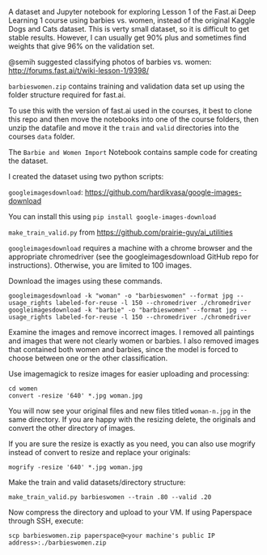 A dataset and Jupyter notebook for exploring Lesson 1 of the Fast.ai Deep Learning 1 course using barbies vs. women, instead of the original Kaggle Dogs and Cats dataset. This is verty small dataset, so it is difficult to get stable results. However, I can usually get 90% plus and sometimes find weights that give 96% on the validation set.

@semih suggested classifying photos of barbies vs. women: http://forums.fast.ai/t/wiki-lesson-1/9398/

`barbieswomen.zip` contains training and validation data set up using the folder structure required for fast.ai. 

To use this with the version of fast.ai used in the courses, it best to clone this repo and then move the notebooks into one of the course folders, then unzip the datafile and move it the `train` and `valid` directories into the courses `data` folder.

The `Barbie and Women Import` Notebook contains sample code for creating the dataset.

I created the dataset using two python scripts:

`googleimagesdownload`: https://github.com/hardikvasa/google-images-download

You can install this using `pip install google-images-download`

`make_train_valid.py` from https://github.com/prairie-guy/ai_utilities

`googleimagesdownload` requires a machine with a chrome browser and the appropriate chromedriver (see the googleimagesdownload GitHub repo for instructions). Otherwise, you are limited to 100 images.

Download the images using these commands. 

```
googleimagesdownload -k "woman" -o "barbieswomen" --format jpg --usage_rights labeled-for-reuse -l 150 --chromedriver ./chromedriver
googleimagesdownload -k "barbie" -o "barbieswomen" --format jpg --usage_rights labeled-for-reuse -l 150 --chromedriver ./chromedriver
```

Examine the images and remove incorrect images. I removed all paintings and images that were not clearly women or barbies. I also removed images that contained both women and barbies, since the model is forced to choose between one or the other classification.

Use imagemagick to resize images for easier uploading and processing:

```
cd women
convert -resize '640' *.jpg woman.jpg
```
You will now see your original files and new files titled `woman-n.jpg` in the same directory. If you are happy with the resizing delete, the originals and convert the other directory of images.

If you are sure the resize is exactly as you need, you can also use mogrify instead of convert to resize and replace your originals:

```
mogrify -resize '640' *.jpg woman.jpg
```

Make the train and valid datasets/directory structure:

```
make_train_valid.py barbieswomen --train .80 --valid .20
```

Now compress the directory and upload to your VM.
If using Paperspace through SSH, execute:

```
scp barbieswomen.zip paperspace@<your machine's public IP address>:./barbieswomen.zip
```

